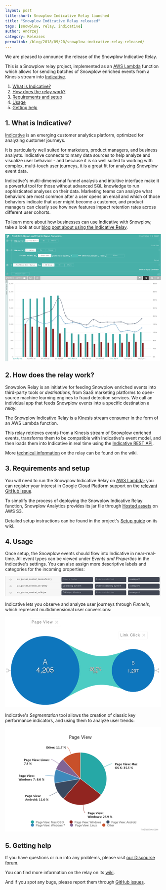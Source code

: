 ```yaml
---
layout: post
title-short: Snowplow Indicative Relay launched
title: "Snowplow Indicative Relay released"
tags: [snowplow, relay, indicative]
author: Andrzej
category: Releases
permalink: /blog/2018/09/20/snowplow-indicative-relay-released/
---
```


We are pleased to announce the release of the Snowplow Indicative Relay.

This is a Snowplow relay project, implemented as an [AWS Lambda][aws-lambda] function which allows for sending batches
of Snowplow enriched events from a Kinesis stream into [Indicative][indicative].

1. [What is Indicative?](#indicative)
2. [How does the relay work?](#how-does-it-work)
3. [Requirements and setup](#setup)
4. [Usage](#usage)
5. [Getting help](#help)

<h2 id="indicative">1. What is Indicative?</h2>

[Indicative][indicative] is an emerging customer analytics platform, optimized for analyzing customer journeys.

It is particularly well suited for marketers, product managers, and business analysts. Indicative connects to many data sources to help analyze and visualize user behavior - and because it is so well suited to working with complex, multi-touch user journeys, it is a great fit for analyzing Snowplow event data.

Indicative's multi-dimensional funnel analysis and intuitive interface make it a powerful tool for those without advanced SQL knowledge to run sophisticated analyses on their data. Marketing teams can analyze what behaviors are most common after a user opens an email and which of those behaviors indicate that user might become a customer, and product managers can clearly see how new features impact retention rates across different user cohorts.

To learn more about how businesses can use Indicative with Snowplow, take a look at our [blog post about using the Indicative Relay][snowplow-indicative-blog].

![indicative][indicative-img]

<h2 id="how-does-it-work">2. How does the relay work?</h2>

Snowplow Relay is an initiative for feeding Snowplow enriched events into third-party tools or *destinations*, from SaaS marketing platforms to open-source machine learning engines to fraud detection services. We call an individual app that feeds Snowplow events into a specific destination a *relay*.

The Snowplow Indicative Relay is a Kinesis stream consumer in the form of an AWS Lambda function.

This relay retrieves events from a Kinesis stream of Snowplow enriched events, transforms them to be compatible with Indicative's event model, and then loads them into Indicative in real time using the [Indicative REST API][indicative-rest-api].

More [technical information][wiki-tech-info] on the relay can be found on the wiki.

<h2 id="setup">3. Requirements and setup</h2>

You will need to run the Snowplow Indicative Relay on [AWS Lambda][aws-lambda]; you can register your interest in Google Cloud Platform support on the [relevant GitHub issue][issue-9].

To simplify the process of deploying the Snowplow Indicative Relay function, Snowplow Analytics provides its jar file through [Hosted assets][hosted-assets] on AWS S3.

Detailed setup instructions can be found in the project's [Setup guide][wiki-setup-guide] on its wiki.

<h2 id="usage">4. Usage</h2>

Once setup, the Snowplow events should flow into Indicative in near-real-time. All event types can be viewed under *Events and Properties* in the Indicative's settings. You can also assign more descriptive labels and categories for the incoming properties:

![indicative][property-labels-img]

Indicative lets you observe and analyze user journeys through *Funnels*, which represent multidimensional user conversions:

![indicative][funnel-img]

Indicative's *Segmentation* tool allows the creation of classic key performance indicators, and using them to analyze user trends:

![indicative][pie-chart-img]

<h2 id="help">5. Getting help</h2>

If you have questions or run into any problems, please visit [our Discourse forum][discourse].

You can find more information on the relay on its [wiki][wiki].

And if you spot any bugs, please report them through [GitHub issues][github-issues].




[aws-lambda]: https://aws.amazon.com/lambda/
[indicative]: https://www.indicative.com/
[indicative-rest-api]: https://app.indicative.com/docs/integration.html
[indicative-img]: /assets/img/blog/2018/08/indicative-img.png

[snowplow-indicative-blog]: https://snowplowanalytics.com/blog/2018/09/20/high-end-customer-analytics-with-snowplow-and-indicative/

[property-labels-img]: /assets/img/blog/2018/08/indicative-property-labels.png
[funnel-img]: /assets/img/blog/2018/08/indicative-funnel.png
[pie-chart-img]: /assets/img/blog/2018/08/indicative-pie-chart.png

[hosted-assets]: https://github.com/snowplow/snowplow/wiki/Hosted-assets#6-relays

[github-issues]: https://github.com/snowplow-incubator/snowplow-indicative-relay/issues
[issue-9]: https://github.com/snowplow-incubator/snowplow-indicative-relay/issues/9

[wiki]: https://github.com/snowplow-incubator/snowplow-indicative-relay/wiki
[wiki-tech-info]: https://github.com/snowplow-incubator/snowplow-indicative-relay/wiki/Technical-Information
[wiki-setup-guide]: https://github.com/snowplow-incubator/snowplow-indicative-relay/wiki/Setup-Guide

[discourse]: http://discourse.snowplowanalytics.com/
